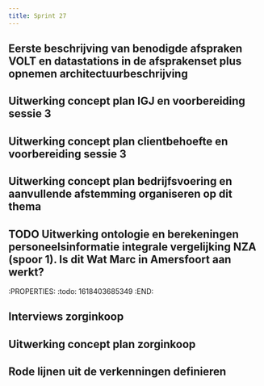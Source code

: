 ```yaml
---
title: Sprint 27
---
```


## Eerste beschrijving van benodigde afspraken VOLT en datastations in de afsprakenset plus opnemen architectuurbeschrijving
## Uitwerking concept plan IGJ en voorbereiding sessie 3
## Uitwerking concept plan clientbehoefte en voorbereiding sessie 3
## Uitwerking concept plan bedrijfsvoering en aanvullende afstemming organiseren op dit thema
## TODO Uitwerking ontologie en berekeningen personeelsinformatie integrale vergelijking NZA (spoor 1). Is dit Wat Marc in Amersfoort aan werkt?
:PROPERTIES:
:todo: 1618403685349
:END:
## Interviews zorginkoop
## Uitwerking concept plan zorginkoop
## Rode lijnen uit de verkenningen definieren
